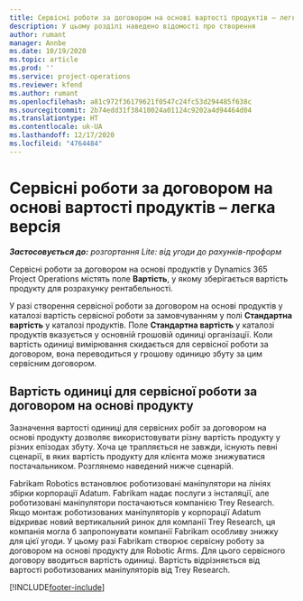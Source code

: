 ```yaml
---
title: Сервісні роботи за договором на основі вартості продуктів – легка версія
description: У цьому розділі наведено відомості про створення
author: rumant
manager: Annbe
ms.date: 10/19/2020
ms.topic: article
ms.prod: ''
ms.service: project-operations
ms.reviewer: kfend
ms.author: rumant
ms.openlocfilehash: a81c972f36179621f0547c24fc53d294485f638c
ms.sourcegitcommit: 2b74edd31f38410024a01124c9202a4d94464d04
ms.translationtype: HT
ms.contentlocale: uk-UA
ms.lasthandoff: 12/17/2020
ms.locfileid: "4764484"
---
```

# <a name="cost-product-based-contract-lines---lite"></a>Сервісні роботи за договором на основі вартості продуктів – легка версія

_**Застосовується до:** розгортання Lite: від угоди до рахунків-проформ_


Сервісні роботи за договором на основі продуктів у Dynamics 365 Project Operations містять поле **Вартість**, у якому зберігається вартість продукту для розрахунку рентабельності.

У разі створення сервісної роботи за договором на основі продуктів у каталозі вартість сервісної роботи за замовчуванням у полі **Стандартна вартість** у каталозі продуктів. Поле **Стандартна вартість** у каталозі продуктів вказується у основній грошовій одиниці організації. Коли вартість одиниці вимірювання скидається для сервісної роботи за договором, вона переводиться у грошову одиницю збуту за цим сервісним договором.

## <a name="unit-cost-on-a-product-based-contract-line"></a>Вартість одиниці для сервісної роботи за договором на основі продукту

Зазначення вартості одиниці для сервісних робіт за договором на основі продукту дозволяє використовувати різну вартість продукту у різних епізодах збуту. Хоча це трапляється не завжди, існують певні сценарії, в яких вартість продукту для клієнта може знижуватися постачальником. Розглянемо наведений нижче сценарій.

Fabrikam Robotics встановлює роботизовані маніпулятори на лініях збірки корпорації Adatum. Fabrikam надає послуги з інсталяції, але роботизовані маніпулятори постачаються компанією Trey Research. Якщо монтаж роботизованих маніпуляторів у корпорації Adatum відкриває новий вертикальний ринок для компанії Trey Research, ця компанія могла б запропонувати компанії Fabrikam особливу знижку для цієї угоди. У цьому разі Fabrikam створює сервісну роботу за договором на основі продукту для Robotic Arms. Для цього сервісного договору вводиться вартість одиниці. Вартість відрізняється від вартості роботизованих маніпуляторів від Trey Research.


[!INCLUDE[footer-include](../../includes/footer-banner.md)]
